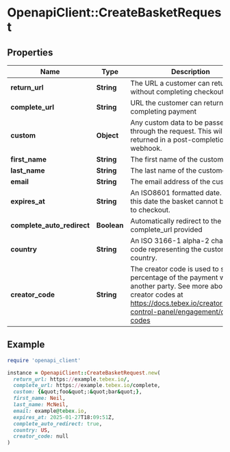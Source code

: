 # OpenapiClient::CreateBasketRequest

## Properties

| Name | Type | Description | Notes |
| ---- | ---- | ----------- | ----- |
| **return_url** | **String** | The URL a customer can return to without completing checkout | [optional] |
| **complete_url** | **String** | URL the customer can return to after completing payment | [optional] |
| **custom** | **Object** | Any custom data to be passed through the request. This will be returned in a post-completion webhook. | [optional] |
| **first_name** | **String** | The first name of the customer | [optional] |
| **last_name** | **String** | The last name of the customer | [optional] |
| **email** | **String** | The email address of the customer | [optional] |
| **expires_at** | **String** | An ISO8601 formatted date. After this date the basket cannot be used to checkout. | [optional] |
| **complete_auto_redirect** | **Boolean** | Automatically redirect to the complete_url provided | [optional] |
| **country** | **String** | An ISO 3166-1 alpha-2 character code representing the customer&#39;s country. | [optional] |
| **creator_code** | **String** | The creator code is used to share a percentage of the payment with another party. See more about creator codes at https://docs.tebex.io/creators/tebex-control-panel/engagement/creator-codes | [optional] |

## Example

```ruby
require 'openapi_client'

instance = OpenapiClient::CreateBasketRequest.new(
  return_url: https://example.tebex.io/,
  complete_url: https://example.tebex.io/complete,
  custom: {&quot;foo&quot;:&quot;bar&quot;},
  first_name: Neil,
  last_name: McNeil,
  email: example@tebex.io,
  expires_at: 2025-01-27T18:09:51Z,
  complete_auto_redirect: true,
  country: US,
  creator_code: null
)
```

